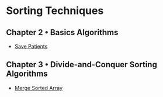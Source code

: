 # Sorting Techniques

## Chapter 2 • Basics Algorithms

- [Save Patients](../06.Sorting%20Techniques/01.Basic%20Algorithms/02.Save%20Patients/README.md)

## Chapter 3 • Divide-and-Conquer Sorting Algorithms

- [Merge Sorted Array](../06.Sorting%20Techniques/03.Divide-and-Conquer%20Sorting%20Algorithms/02.Merge%20Sorted%20Array/README.md)